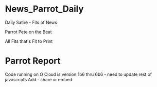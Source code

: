 # News_Parrot_Daily

Daily Satire - Fits of News 

Parrot Pete on the Beat

All Fits that's Fit to Print

# Parrot Report


Code running on O Cloud is version 1b6 thru 6b6 - need to update rest of javascripts
Add - share or embed
